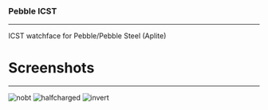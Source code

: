 ### Pebble ICST
---

ICST watchface for Pebble/Pebble Steel (Aplite)

# Screenshots
---

![nobt](http://git.dynadan.ru:50506/dAN0n/pebble-icst/raw/master/screenshots/nobt.png "Full charged without BT")
![halfcharged](http://git.dynadan.ru:50506/dAN0n/pebble-icst/raw/master/screenshots/halfcharged.png "Half charged with BT")
![invert](http://git.dynadan.ru:50506/dAN0n/pebble-icst/raw/master/screenshots/invert.png "Invert colors")